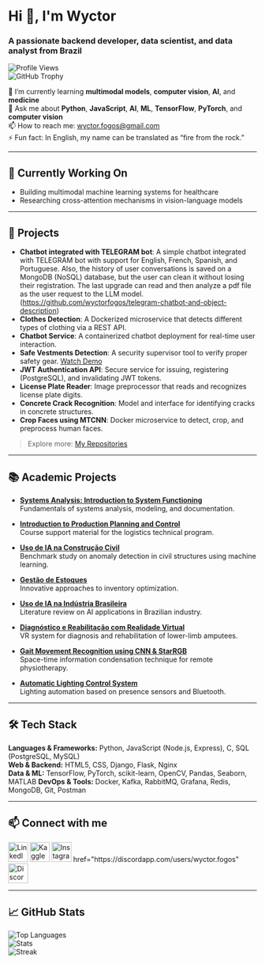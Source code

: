 # Hi 👋, I'm Wyctor

### A passionate backend developer, data scientist, and data analyst from Brazil

![Profile Views](https://komarev.com/ghpvc/?username=wyctorfogos&label=Profile%20views&color=0e75b6&style=flat)  
![GitHub Trophy](https://github-profile-trophy.vercel.app/?username=wyctorfogos)

🌱 I’m currently learning **multimodal models**, **computer vision**, **AI**, and **medicine**  
💬 Ask me about **Python**, **JavaScript**, **AI**, **ML**, **TensorFlow**, **PyTorch**, and **computer vision**  
📫 How to reach me: [wyctor.fogos@gmail.com](mailto:wyctor.fogos@gmail.com)  
⚡ Fun fact: In English, my name can be translated as “fire from the rock.”

---

## 🧠 Currently Working On

- Building multimodal machine learning systems for healthcare
- Researching cross-attention mechanisms in vision-language models

---

## 🚀 Projects
- **Chatbot integrated with TELEGRAM bot**: A simple chatbot integrated with TELEGRAM bot with support for English, French, Spanish, and Portuguese. Also, the history of user conversations is saved on a MongoDB (NoSQL) database, but the user can clean it without losing their registration. The last upgrade can read and then analyze a pdf file as the user request to the LLM model. (https://github.com/wyctorfogos/telegram-chatbot-and-object-description)
- **Clothes Detection**: A Dockerized microservice that detects different types of clothing via a REST API.  
- **Chatbot Service**: A containerized chatbot deployment for real-time user interaction.  
- **Safe Vestments Detection**: A security supervisor tool to verify proper safety gear. [Watch Demo](https://youtu.be/5-tAZy62vCY)  
- **JWT Authentication API**: Secure service for issuing, registering (PostgreSQL), and invalidating JWT tokens.  
- **License Plate Reader**: Image preprocessor that reads and recognizes license plate digits.  
- **Concrete Crack Recognition**: Model and interface for identifying cracks in concrete structures.  
- **Crop Faces using MTCNN**: Docker microservice to detect, crop, and preprocess human faces.  

> Explore more: [My Repositories](https://github.com/wyctorfogos?tab=repositories)

---

## 📚 Academic Projects

- **[Systems Analysis: Introduction to System Functioning](https://atenaeditora.com.br/catalogo/ebook/analise-de-sistemas-introducao-ao-funcionamento-de-sistemas)**  
  Fundamentals of systems analysis, modeling, and documentation.

- **[Introduction to Production Planning and Control](https://atenaeditora.com.br/catalogo/ebook/introducao-ao-planejamento-e-controle-da-producao-conceitos-e-ferramentas)**  
  Course support material for the logistics technical program.

- **[Uso de IA na Construção Civil](https://ieeexplore.ieee.org/document/10459929)**  
  Benchmark study on anomaly detection in civil structures using machine learning.

- **[Gestão de Estoques](https://www.atenaeditora.com.br/catalogo/ebook/gestao-de-estoques)**  
  Innovative approaches to inventory optimization.

- **[Uso de IA na Indústria Brasileira](https://repositorio.ifes.edu.br/handle/123456789/3734)**  
  Literature review on AI applications in Brazilian industry.

- **[Diagnóstico e Reabilitação com Realidade Virtual](https://doi.org/10.1016/j.artmed.2023.102612)**  
  VR system for diagnosis and rehabilitation of lower-limb amputees.

- **[Gait Movement Recognition using CNN & StarRGB](https://doi.org/10.1109/ICECCME52200.2021.9590936)**  
  Space-time information condensation technique for remote physiotherapy.

- **[Automatic Lighting Control System](https://sodebras.com.br/edicoes/N163.pdf)**  
  Lighting automation based on presence sensors and Bluetooth.

---

## 🛠️ Tech Stack

**Languages & Frameworks:** Python, JavaScript (Node.js, Express), C, SQL (PostgreSQL, MySQL)  
**Web & Backend:** HTML5, CSS, Django, Flask, Nginx  
**Data & ML:** TensorFlow, PyTorch, scikit-learn, OpenCV, Pandas, Seaborn, MATLAB
**DevOps & Tools:** Docker, Kafka, RabbitMQ, Grafana, Redis, MongoDB, Git, Postman  

---

## 📫 Connect with me

<p align="left">
  <a href="https://linkedin.com/in/wyctorfogosdar" target="_blank" rel="noreferrer"><img src="https://raw.githubusercontent.com/rahuldkjain/github-profile-readme-generator/master/src/images/icons/Social/linked-in-alt.svg" alt="LinkedIn" width="40" height="40"/></a>
  <a href="https://kaggle.com/wyctorfogos" target="_blank" rel="noreferrer"><img src="https://raw.githubusercontent.com/rahuldkjain/github-profile-readme-generator/master/src/images/icons/Social/kaggle.svg" alt="Kaggle" width="40" height="40"/></a>
  <a href="https://instagram.com/wyctor.fogos" target="_blank" rel="noreferrer"><img src="https://raw.githubusercontent.com/rahuldkjain/github-profile-readme-generator/master/src/images/icons/Social/instagram.svg" alt="Instagram" width="40" height="40"/></a>
  <a> href="https://discordapp.com/users/wyctor.fogos" <img src="https://raw.githubusercontent.com/rahuldkjain/github-profile-readme-generator/master/src/images/icons/Social/discord.svg" alt="Discord" width="40" height="40" </a>
</p>

---

## 📈 GitHub Stats

![Top Languages](https://github-readme-stats.vercel.app/api/top-langs?username=wyctorfogos&show_icons=true&locale=en&layout=compact)  
![Stats](https://github-readme-stats.vercel.app/api?username=wyctorfogos&show_icons=true&locale=en)  
![Streak](https://github-readme-streak-stats.herokuapp.com/?user=wyctorfogos)
